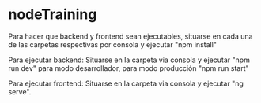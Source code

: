 # nodeTraining

Para hacer que backend y frontend sean ejecutables, situarse en cada una de las carpetas respectivas por consola y ejecutar "npm install"

Para ejecutar backend: Situarse en la carpeta via consola y ejecutar "npm run dev" para modo desarrollador, para modo producción "npm run start"

Para ejecutar frontend: Situarse en la carpeta via consola y ejecutar "ng serve".
